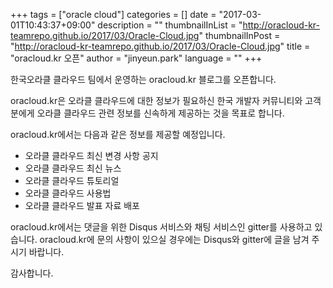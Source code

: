 +++
tags = ["oracle cloud"]
categories = []
date = "2017-03-01T10:43:37+09:00"
description = ""
thumbnailInList = "http://oracloud-kr-teamrepo.github.io/2017/03/Oracle-Cloud.jpg"
thumbnailInPost = "http://oracloud-kr-teamrepo.github.io/2017/03/Oracle-Cloud.jpg"
title = "oracloud.kr 오픈"
author = "jinyeun.park"
language = ""
+++

한국오라클 클라우드 팀에서 운영하는 oracloud.kr 블로그를 오픈합니다.

oracloud.kr은 오라클 클라우드에 대한 정보가 필요하신 한국 개발자 커뮤니티와 고객분에게 오라클 클라우드 관련 정보를 신속하게 제공하는 것을 목표로 합니다.

oracloud.kr에서는 다음과 같은 정보를 제공할 예정입니다.

- 오라클 클라우드 최신 변경 사항 공지
- 오라클 클라우드 최신 뉴스
- 오라클 클라우드 튜토리얼
- 오라클 클라우드 사용법
- 오라클 클라우드 발표 자료 배포

oracloud.kr에서는 댓글을 위한 Disqus 서비스와 채팅 서비스인 gitter를 사용하고 있습니다.
oracloud.kr에 문의 사항이 있으실 경우에는 Disqus와 gitter에 글을 남겨 주시기 바랍니다.

감사합니다.
